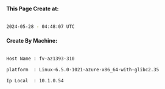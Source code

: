 
   
#### This Page Create at:

```bash

2024-05-28 - 04:48:07 UTC

```

#### Create By Machine:

```bash

Host Name : fv-az1393-310

platform  : Linux-6.5.0-1021-azure-x86_64-with-glibc2.35

Ip Local  : 10.1.0.54

```

